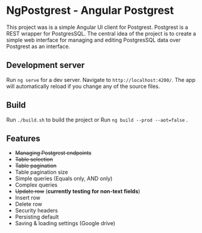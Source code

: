 # NgPostgrest - Angular Postgrest

This project was is a simple Angular UI client for Postgrest. Postgrest is a REST wrapper for PostgresSQL. The central idea of the project is to create a simple web interface for managing and editing PostgresSQL data over Postgrest as an interface.

## Development server

Run `ng serve` for a dev server. Navigate to `http://localhost:4200/`. The app will automatically reload if you change any of the source files.

## Build

Run `./build.sh` to build the project or
Run `ng build --prod --aot=false` .

## Features

  - ~~Managing Postgrest endpoints~~
  - ~~Table selection~~
  - ~~Table pagination~~
  - Table pagination size
  - Simple queries (Equals only, AND only)
  - Complex queries 
  - ~~Update row~~ (**currently testing for non-text fields**)
  - Insert row
  - Delete row
  - Security headers
  - Persisting default
  - Saving & loading settings (Google drive)



